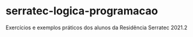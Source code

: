 # serratec-logica-programacao
Exercícios e exemplos práticos dos alunos da Residência Serratec 2021.2
